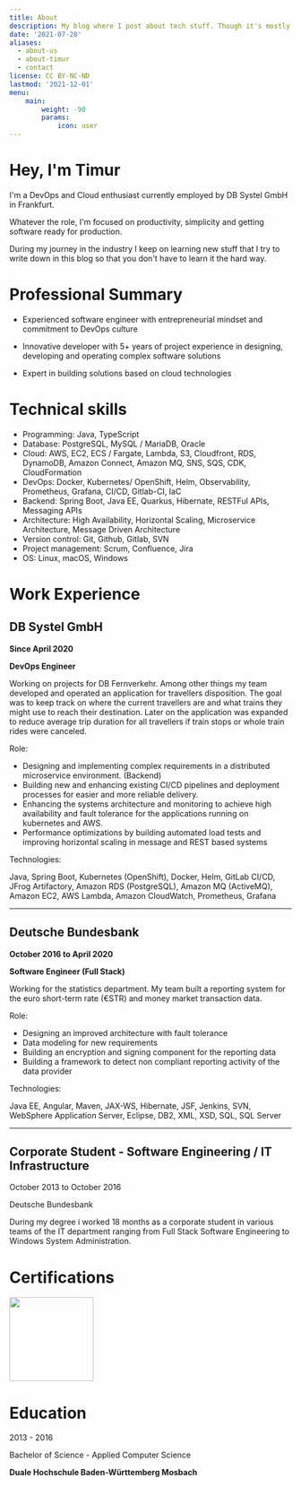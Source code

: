 ```yaml
---
title: About
description: My blog where I post about tech stuff. Though it's mostly about AWS and Java.
date: '2021-07-28'
aliases:
  - about-us
  - about-timur
  - contact
license: CC BY-NC-ND
lastmod: '2021-12-01'
menu:
    main: 
        weight: -90
        params:
            icon: user
---
```


# Hey, I'm Timur

I'm a DevOps and Cloud enthusiast currently employed by DB Systel GmbH in Frankfurt.

Whatever the role, I'm focused on productivity, simplicity and getting software ready for production.

During my journey in the industry I keep on learning new stuff that I try to write down in this blog so that you don't have to learn it the hard way.

# Professional Summary

* Experienced software engineer with entrepreneurial mindset and commitment to DevOps culture

* Innovative developer with 5+ years of project experience in designing, developing and operating complex software solutions

* Expert in building solutions based on cloud technologies

# Technical skills

* Programming: Java, TypeScript
* Database: PostgreSQL, MySQL / MariaDB, Oracle
* Cloud: AWS, EC2, ECS / Fargate, Lambda, S3, Cloudfront, RDS, DynamoDB, Amazon Connect, Amazon MQ, SNS, SQS, CDK, CloudFormation
* DevOps: Docker, Kubernetes/ OpenShift, Helm, Observability, Prometheus, Grafana, CI/CD, Gitlab-CI, IaC
* Backend: Spring Boot, Java EE, Quarkus, Hibernate, RESTFul APIs, Messaging APIs
* Architecture: High Availability, Horizontal Scaling, Microservice Architecture, Message Driven Architecture
* Version control: Git, Github, Gitlab, SVN
* Project management: Scrum, Confluence, Jira
* OS: Linux, macOS, Windows

# Work Experience

## DB Systel GmbH

**Since April 2020**

**DevOps Engineer**

Working on projects for DB Fernverkehr. Among other things my team developed and operated an application for travellers disposition. 
The goal was to keep track on where the current travellers are and what trains they might use to reach their destination.
Later on the application was expanded to reduce average trip duration for all travellers if train stops or whole train rides were canceled.

Role:

- Designing and implementing complex requirements in a distributed microservice environment. (Backend)
- Building new and enhancing existing CI/CD pipelines and deployment processes for easier and more reliable delivery.
- Enhancing the systems architecture and monitoring to achieve high availability and fault tolerance for the applications running on kubernetes and AWS.
- Performance optimizations by building automated load tests and improving horizontal scaling in message and REST based systems 

Technologies:

Java, Spring Boot, Kubernetes (OpenShift), Docker, Helm, GitLab CI/CD, JFrog Artifactory, Amazon RDS (PostgreSQL), Amazon MQ (ActiveMQ), Amazon EC2, AWS Lambda, Amazon CloudWatch, Prometheus, Grafana

----------
## Deutsche Bundesbank

**October 2016 to April 2020**

**Software Engineer (Full Stack)**

Working for the statistics department. My team built a reporting system for the euro short-term rate (€STR) and money market transaction data.

Role:

- Designing an improved architecture with fault tolerance
- Data modeling for new requirements
- Building an encryption and signing component for the reporting data
- Building a framework to detect non compliant reporting activity of the data provider

Technologies:

Java EE, Angular, Maven, JAX-WS, Hibernate, JSF, Jenkins, SVN, WebSphere Application Server, Eclipse, DB2, XML, XSD, SQL, SQL Server

----------

## Corporate Student - Software Engineering / IT Infrastructure

October 2013 to October 2016

Deutsche Bundesbank

During my degree i worked 18 months as a corporate student in various teams of the IT department ranging from Full Stack Software Engineering to Windows System Administration.

# Certifications

<img src="https://images.credly.com/size/680x680/images/4bc21d8b-4afe-4fbd-9a90-a9de8bf7b240/AWS-SolArchitect-Associate-2020.png" width="150" height="150">

# Education

2013 - 2016

Bachelor of Science - Applied Computer Science

**Duale Hochschule Baden-Württemberg Mosbach**
